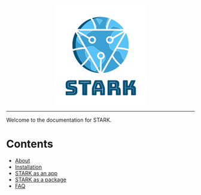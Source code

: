 <div align="center">
  <img src="img/stark-logo-no-badge.png?raw=true?" alt="stark-logo" width="250">
</div>

---

Welcome to the documentation for STARK.

# Contents

- [About](./about.md)
- [Installation](./installation.md)
- [STARK as an app](./app.md)
- [STARK as a package](./package.md)
- [FAQ](./faq.md)

